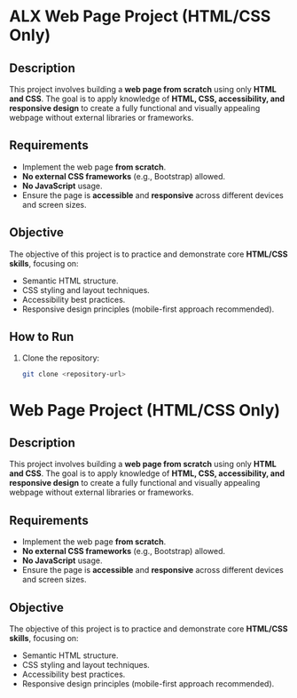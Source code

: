 # ALX Web Page Project (HTML/CSS Only)

## Description
This project involves building a **web page from scratch** using only **HTML and CSS**. The goal is to apply knowledge of **HTML, CSS, accessibility, and responsive design** to create a fully functional and visually appealing webpage without external libraries or frameworks.

## Requirements
- Implement the web page **from scratch**.
- **No external CSS frameworks** (e.g., Bootstrap) allowed.
- **No JavaScript** usage.
- Ensure the page is **accessible** and **responsive** across different devices and screen sizes.

## Objective
The objective of this project is to practice and demonstrate core **HTML/CSS skills**, focusing on:
- Semantic HTML structure.
- CSS styling and layout techniques.
- Accessibility best practices.
- Responsive design principles (mobile-first approach recommended).

## How to Run
1. Clone the repository:
   ```bash
   git clone <repository-url>
# Web Page Project (HTML/CSS Only)

## Description
This project involves building a **web page from scratch** using only **HTML and CSS**. The goal is to apply knowledge of **HTML, CSS, accessibility, and responsive design** to create a fully functional and visually appealing webpage without external libraries or frameworks.

## Requirements
- Implement the web page **from scratch**.
- **No external CSS frameworks** (e.g., Bootstrap) allowed.
- **No JavaScript** usage.
- Ensure the page is **accessible** and **responsive** across different devices and screen sizes.

## Objective
The objective of this project is to practice and demonstrate core **HTML/CSS skills**, focusing on:
- Semantic HTML structure.
- CSS styling and layout techniques.
- Accessibility best practices.
- Responsive design principles (mobile-first approach recommended).
